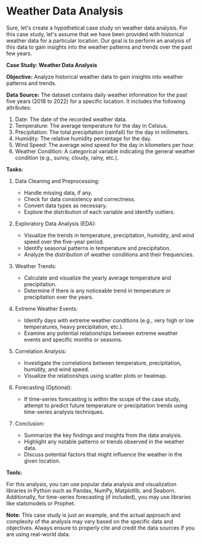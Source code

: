 # Weather Data Analysis
Sure, let's create a hypothetical case study on weather data analysis. For this case study, let's assume that we have been provided with historical weather data for a particular location. Our goal is to perform an analysis of this data to gain insights into the weather patterns and trends over the past few years.

**Case Study: Weather Data Analysis**

**Objective:** Analyze historical weather data to gain insights into weather patterns and trends.

**Data Source:** The dataset contains daily weather information for the past five years (2018 to 2022) for a specific location. It includes the following attributes:

1. Date: The date of the recorded weather data.
2. Temperature: The average temperature for the day in Celsius.
3. Precipitation: The total precipitation (rainfall) for the day in millimeters.
4. Humidity: The relative humidity percentage for the day.
5. Wind Speed: The average wind speed for the day in kilometers per hour.
6. Weather Condition: A categorical variable indicating the general weather condition (e.g., sunny, cloudy, rainy, etc.).

**Tasks:**

1. Data Cleaning and Preprocessing:
   - Handle missing data, if any.
   - Check for data consistency and correctness.
   - Convert data types as necessary.
   - Explore the distribution of each variable and identify outliers.

2. Exploratory Data Analysis (EDA):
   - Visualize the trends in temperature, precipitation, humidity, and wind speed over the five-year period.
   - Identify seasonal patterns in temperature and precipitation.
   - Analyze the distribution of weather conditions and their frequencies.

3. Weather Trends:
   - Calculate and visualize the yearly average temperature and precipitation.
   - Determine if there is any noticeable trend in temperature or precipitation over the years.

4. Extreme Weather Events:
   - Identify days with extreme weather conditions (e.g., very high or low temperatures, heavy precipitation, etc.).
   - Examine any potential relationships between extreme weather events and specific months or seasons.

5. Correlation Analysis:
   - Investigate the correlations between temperature, precipitation, humidity, and wind speed.
   - Visualize the relationships using scatter plots or heatmap.

6. Forecasting (Optional):
   - If time-series forecasting is within the scope of the case study, attempt to predict future temperature or precipitation trends using time-series analysis techniques.

7. Conclusion:
   - Summarize the key findings and insights from the data analysis.
   - Highlight any notable patterns or trends observed in the weather data.
   - Discuss potential factors that might influence the weather in the given location.

**Tools:**



For this analysis, you can use popular data analysis and visualization libraries in Python such as Pandas, NumPy, Matplotlib, and Seaborn. Additionally, for time-series forecasting (if included), you may use libraries like statsmodels or Prophet.

**Note:** This case study is just an example, and the actual approach and complexity of the analysis may vary based on the specific data and objectives. Always ensure to properly cite and credit the data sources if you are using real-world data.
